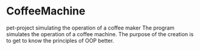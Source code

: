 # CoffeeMachine
pet-project simulating the operation of a coffee maker
The program simulates the operation of a coffee machine. The purpose of the creation is to get to know the principles of OOP better.
